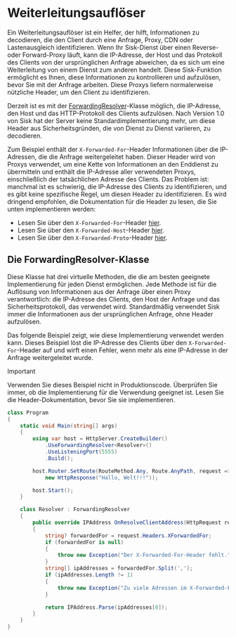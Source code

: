 # Weiterleitungsauflöser

Ein Weiterleitungsauflöser ist ein Helfer, der hilft, Informationen zu decodieren, die den Client durch eine Anfrage, Proxy, CDN oder Lastenausgleich identifizieren. Wenn Ihr Sisk-Dienst über einen Reverse- oder Forward-Proxy läuft, kann die IP-Adresse, der Host und das Protokoll des Clients von der ursprünglichen Anfrage abweichen, da es sich um eine Weiterleitung von einem Dienst zum anderen handelt. Diese Sisk-Funktion ermöglicht es Ihnen, diese Informationen zu kontrollieren und aufzulösen, bevor Sie mit der Anfrage arbeiten. Diese Proxys liefern normalerweise nützliche Header, um den Client zu identifizieren.

Derzeit ist es mit der [ForwardingResolver](/api/Sisk.Core.Http.ForwardingResolver)-Klasse möglich, die IP-Adresse, den Host und das HTTP-Protokoll des Clients aufzulösen. Nach Version 1.0 von Sisk hat der Server keine Standardimplementierung mehr, um diese Header aus Sicherheitsgründen, die von Dienst zu Dienst variieren, zu decodieren.

Zum Beispiel enthält der `X-Forwarded-For`-Header Informationen über die IP-Adressen, die die Anfrage weitergeleitet haben. Dieser Header wird von Proxys verwendet, um eine Kette von Informationen an den Enddienst zu übermitteln und enthält die IP-Adresse aller verwendeten Proxys, einschließlich der tatsächlichen Adresse des Clients. Das Problem ist: manchmal ist es schwierig, die IP-Adresse des Clients zu identifizieren, und es gibt keine spezifische Regel, um diesen Header zu identifizieren. Es wird dringend empfohlen, die Dokumentation für die Header zu lesen, die Sie unten implementieren werden:

- Lesen Sie über den `X-Forwarded-For`-Header [hier](https://developer.mozilla.org/en-US/docs/Web/HTTP/Headers/X-Forwarded-For#security_and_privacy_concerns).
- Lesen Sie über den `X-Forwarded-Host`-Header [hier](https://developer.mozilla.org/en-US/docs/Web/HTTP/Headers/X-Forwarded-Host).
- Lesen Sie über den `X-Forwarded-Proto`-Header [hier](https://developer.mozilla.org/en-US/docs/Web/HTTP/Headers/X-Forwarded-Proto).

## Die ForwardingResolver-Klasse

Diese Klasse hat drei virtuelle Methoden, die die am besten geeignete Implementierung für jeden Dienst ermöglichen. Jede Methode ist für die Auflösung von Informationen aus der Anfrage über einen Proxy verantwortlich: die IP-Adresse des Clients, den Host der Anfrage und das Sicherheitsprotokoll, das verwendet wird. Standardmäßig verwendet Sisk immer die Informationen aus der ursprünglichen Anfrage, ohne Header aufzulösen.

Das folgende Beispiel zeigt, wie diese Implementierung verwendet werden kann. Dieses Beispiel löst die IP-Adresse des Clients über den `X-Forwarded-For`-Header auf und wirft einen Fehler, wenn mehr als eine IP-Adresse in der Anfrage weitergeleitet wurde.

> [!IMPORTANT]
> Verwenden Sie dieses Beispiel nicht in Produktionscode. Überprüfen Sie immer, ob die Implementierung für die Verwendung geeignet ist. Lesen Sie die Header-Dokumentation, bevor Sie sie implementieren.

```cs
class Program
{
    static void Main(string[] args)
    {
        using var host = HttpServer.CreateBuilder()
            .UseForwardingResolver<Resolver>()
            .UseListeningPort(5555)
            .Build();

        host.Router.SetRoute(RouteMethod.Any, Route.AnyPath, request =>
            new HttpResponse("Hallo, Welt!!!"));

        host.Start();
    }

    class Resolver : ForwardingResolver
    {
        public override IPAddress OnResolveClientAddress(HttpRequest request, IPEndPoint connectingEndpoint)
        {
            string? forwardedFor = request.Headers.XForwardedFor;
            if (forwardedFor is null)
            {
                throw new Exception("Der X-Forwarded-For-Header fehlt.");
            }
            string[] ipAddresses = forwardedFor.Split(',');
            if (ipAddresses.Length != 1)
            {
                throw new Exception("Zu viele Adressen im X-Forwarded-For-Header.");
            }

            return IPAddress.Parse(ipAddresses[0]);
        }
    }
}
```